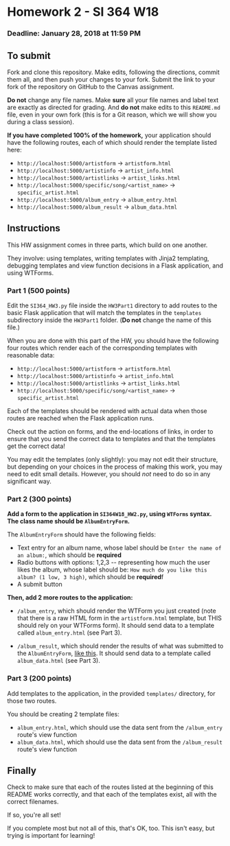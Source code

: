 # Homework 2 - SI 364 W18

### Deadline: January 28, 2018 at 11:59 PM

## To submit

Fork and clone this repository. Make edits, following the directions, commit them all, and then push your changes to your fork. Submit the link to your fork of the repository on GitHub to the Canvas assignment.

**Do not** change any file names. Make **sure** all your file names and label text are exactly as directed for grading. And **do not** make edits to this `README.md` file, even in your own fork (this is for a Git reason, which we will show you during a class session).

**If you have completed 100% of the homework,** your application should have the following routes, each of which should render the template listed here:

* `http://localhost:5000/artistform` -> `artistform.html`
* `http://localhost:5000/artistinfo` -> `artist_info.html`
* `http://localhost:5000/artistlinks` -> `artist_links.html`
* `http://localhost:5000/specific/song/<artist_name>` -> `specific_artist.html`
* `http://localhost:5000/album_entry` -> `album_entry.html`
* `http://localhost:5000/album_result` -> `album_data.html`


## Instructions

This HW assignment comes in three parts, which build on one another.

They involve: using templates, writing templates with Jinja2 templating, debugging templates and view function decisions in a Flask application, and using WTForms.

### Part 1 (500 points)

Edit the `SI364_HW3.py` file inside the `HW3Part1` directory to add routes to the basic Flask application that will match the templates in the `templates` subdirectory inside the `HW3Part1` folder. (**Do not** change the name of this file.)

When you are done with this part of the HW, you should have the following four routes which render each of the corresponding templates with reasonable data:

* `http://localhost:5000/artistform` -> `artistform.html`
* `http://localhost:5000/artistinfo` -> `artist_info.html`
* `http://localhost:5000/artistlinks` -> `artist_links.html`
* `http://localhost:5000/specific/song/<artist_name>` -> `specific_artist.html`

Each of the templates should be rendered with actual data when those routes are reached when the Flask application runs.

Check out the action on forms, and the end-locations of links, in order to ensure that you send the correct data to templates and that the templates get the correct data!

You may edit the templates (only slightly): you may not edit their structure, but depending on your choices in the process of making this work, you may need to edit small details. However, you should *not* need to do so in any significant way.

### Part 2 (300 points)

**Add a form to the application in `SI364W18_HW2.py`, using `WTForms` syntax. The class name should be `AlbumEntryForm`.**

The `AlbumEntryForm` should have the following fields:

* Text entry for an album name, whose label should be `Enter the name of an album:`, which should be **required**
* Radio buttons with options: 1,2,3 -- representing how much the user likes the album, whose label should be: `How much do you like this album? (1 low, 3 high)`, which should be **required**f
* A submit button

**Then, add 2 more routes to the application:**

* `/album_entry`, which should render the WTForm you just created (note that there is a raw HTML form in the `artistform.html` template, but THIS should rely on your WTForms form). It should send data to a template called `album_entry.html` (see Part 3).

* `/album_result`, which should render the results of what was submitted to the `AlbumEntryForm`, [like this](www.fakelink.com). It should send data to a template called `album_data.html` (see Part 3).

### Part 3 (200 points)

Add templates to the application, in the provided `templates/` directory, for those two routes.

You should be creating 2 template files:

* `album_entry.html`, which should use the data sent from the `/album_entry` route's view function
* `album_data.html`, which should use the data sent from the `/album_result` route's view function

## Finally

Check to make sure that each of the routes listed at the beginning of this README works correctly, and that each of the templates exist, all with the correct filenames.

If so, you're all set!

If you complete most but not all of this, that's OK, too. This isn't easy, but trying is important for learning!
